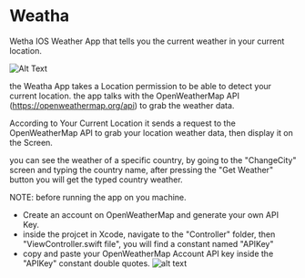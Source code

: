# Weatha
Wetha IOS Weather App that tells you the current weather in your current location.

![Alt Text](https://media.giphy.com/media/WR3FhsM74tB8prOSwI/giphy.gif)

the Weatha App takes a Location permission to be able to detect your current location.
the app talks with the OpenWeatherMap API (https://openweathermap.org/api) to grab the weather data.

According to Your Current Location it sends a request to the OpenWeatherMap API to grab your location weather data, then display it on the Screen.

you can see the weather of a specific country, by going to the "ChangeCity" screen and typing the country name, after pressing the "Get Weather" button you will get the typed country weather.

NOTE: before running the app on you machine.

- Create an account on OpenWeatherMap and generate your own API Key.
- inside the projcet in Xcode, navigate to the "Controller" folder, then "ViewController.swift file", you will find a constant named "APIKey"
- copy and paste your OpenWeatherMap Account API key inside the "APIKey" constant double quotes.
![alt text](https://drive.google.com/open?id=1FeCwmhP3cMTgvxR2ZCRHTWhfhdvMgj6e.png)
